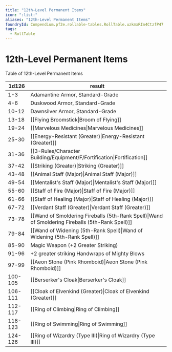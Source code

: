```yaml
---
title: "12th-Level Permanent Items"
icon: ":list:"
aliases: "12th-Level Permanent Items"
foundryId: Compendium.pf2e.rollable-tables.RollTable.uzkmxRIn4CtzfP47
tags:
  - RollTable
---
```


# 12th-Level Permanent Items
Table of 12th-Level Permanent Items

| 1d126 | result |
|------|--------|
| 1-3 | Adamantine Armor, Standard-Grade |
| 4-6 | Duskwood Armor, Standard-Grade |
| 10-12 | Dawnsilver Armor, Standard-Grade |
| 13-18 | [[Flying Broomstick\|Broom of Flying]] |
| 19-24 | [[Marvelous Medicines\|Marvelous Medicines]] |
| 25-30 | [[Energy-Resistant (Greater)\|Energy-Resistant (Greater)]] |
| 31-36 | [[3-Rules/Character Building/Equipment/F/Fortification\|Fortification]] |
| 37-42 | [[Striking (Greater)\|Striking (Greater)]] |
| 43-48 | [[Animal Staff (Major)\|Animal Staff (Major)]] |
| 49-54 | [[Mentalist's Staff (Major)\|Mentalist's Staff (Major)]] |
| 55-60 | [[Staff of Fire (Major)\|Staff of Fire (Major)]] |
| 61-66 | [[Staff of Healing (Major)\|Staff of Healing (Major)]] |
| 67-72 | [[Verdant Staff (Greater)\|Verdant Staff (Greater)]] |
| 73-78 | [[Wand of Smoldering Fireballs (5th-Rank Spell)\|Wand of Smoldering Fireballs (5th-Rank Spell)]] |
| 79-84 | [[Wand of Widening (5th-Rank Spell)\|Wand of Widening (5th-Rank Spell)]] |
| 85-90 | Magic Weapon (+2 Greater Striking) |
| 91-96 | +2 greater striking Handwraps of Mighty Blows |
| 97-99 | [[Aeon Stone (Pink Rhomboid)\|Aeon Stone (Pink Rhomboid)]] |
| 100-105 | [[Berserker's Cloak\|Berserker's Cloak]] |
| 106-111 | [[Cloak of Elvenkind (Greater)\|Cloak of Elvenkind (Greater)]] |
| 112-117 | [[Ring of Climbing\|Ring of Climbing]] |
| 118-123 | [[Ring of Swimming\|Ring of Swimming]] |
| 124-126 | [[Ring of Wizardry (Type III)\|Ring of Wizardry (Type III)]] |
